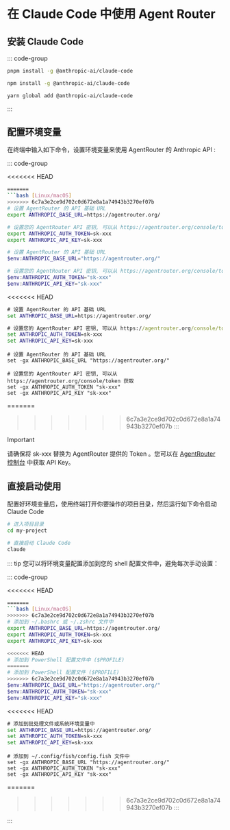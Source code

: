 # 在 Claude Code 中使用 Agent Router

## 安装 Claude Code

::: code-group

```bash [pnpm]
pnpm install -g @anthropic-ai/claude-code
```

```bash [npm]
npm install -g @anthropic-ai/claude-code
```

```bash [yarn]
yarn global add @anthropic-ai/claude-code
```

:::
## 配置环境变量

在终端中输入如下命令，设置环境变量来使用 AgentRouter 的 Anthropic API :

::: code-group

<<<<<<< HEAD
```bash [Linux/macOS (bash/zsh)]
=======
```bash [Linux/macOS]
>>>>>>> 6c7a3e2ce9d702c0d672e8a1a74943b3270ef07b
# 设置 AgentRouter 的 API 基础 URL
export ANTHROPIC_BASE_URL=https://agentrouter.org/

# 设置您的 AgentRouter API 密钥, 可以从 https://agentrouter.org/console/token 获取
export ANTHROPIC_AUTH_TOKEN=sk-xxx
export ANTHROPIC_API_KEY=sk-xxx
```

```powershell [Windows PowerShell]
# 设置 AgentRouter 的 API 基础 URL
$env:ANTHROPIC_BASE_URL="https://agentrouter.org/"

# 设置您的 AgentRouter API 密钥, 可以从 https://agentrouter.org/console/token 获取
$env:ANTHROPIC_AUTH_TOKEN="sk-xxx"
$env:ANTHROPIC_API_KEY="sk-xxx"
```

<<<<<<< HEAD
```cmd [Windows CMD]
# 设置 AgentRouter 的 API 基础 URL
set ANTHROPIC_BASE_URL=https://agentrouter.org/

# 设置您的 AgentRouter API 密钥, 可以从 https://agentrouter.org/console/token 获取
set ANTHROPIC_AUTH_TOKEN=sk-xxx
set ANTHROPIC_API_KEY=sk-xxx
```

```fish [Fish Shell]
# 设置 AgentRouter 的 API 基础 URL
set -gx ANTHROPIC_BASE_URL "https://agentrouter.org/"

# 设置您的 AgentRouter API 密钥, 可以从 https://agentrouter.org/console/token 获取
set -gx ANTHROPIC_AUTH_TOKEN "sk-xxx"
set -gx ANTHROPIC_API_KEY "sk-xxx"
```

=======
>>>>>>> 6c7a3e2ce9d702c0d672e8a1a74943b3270ef07b
:::

> [!IMPORTANT]
> 请确保将 sk-xxx 替换为 AgentRouter 提供的 Token 。您可以在 [AgentRouter 控制台](https://agentrouter.org/console/token ) 中获取 API Key。


## 直接启动使用

配置好环境变量后，使用终端打开你要操作的项目目录，然后运行如下命令启动 Claude Code

```bash
# 进入项目目录
cd my-project

# 直接启动 Claude Code
claude
```
::: tip
您可以将环境变量配置添加到您的 shell 配置文件中，避免每次手动设置：

::: code-group

<<<<<<< HEAD
```bash [Linux/macOS (bash/zsh)]
=======
```bash [Linux/macOS]
>>>>>>> 6c7a3e2ce9d702c0d672e8a1a74943b3270ef07b
# 添加到 ~/.bashrc 或 ~/.zshrc 文件中
export ANTHROPIC_BASE_URL=https://agentrouter.org/
export ANTHROPIC_AUTH_TOKEN=sk-xxx
export ANTHROPIC_API_KEY=sk-xxx
```

```powershell [Windows PowerShell]
<<<<<<< HEAD
# 添加到 PowerShell 配置文件中 ($PROFILE)
=======
# 添加到 PowerShell 配置文件 ($PROFILE)
>>>>>>> 6c7a3e2ce9d702c0d672e8a1a74943b3270ef07b
$env:ANTHROPIC_BASE_URL="https://agentrouter.org/"
$env:ANTHROPIC_AUTH_TOKEN="sk-xxx"
$env:ANTHROPIC_API_KEY="sk-xxx"
```

<<<<<<< HEAD
```cmd [Windows CMD]
# 添加到批处理文件或系统环境变量中
set ANTHROPIC_BASE_URL=https://agentrouter.org/
set ANTHROPIC_AUTH_TOKEN=sk-xxx
set ANTHROPIC_API_KEY=sk-xxx
```

```fish [Fish Shell]
# 添加到 ~/.config/fish/config.fish 文件中
set -gx ANTHROPIC_BASE_URL "https://agentrouter.org/"
set -gx ANTHROPIC_AUTH_TOKEN "sk-xxx"
set -gx ANTHROPIC_API_KEY "sk-xxx"
```

=======
>>>>>>> 6c7a3e2ce9d702c0d672e8a1a74943b3270ef07b
:::

:::
